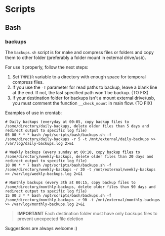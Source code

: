 # Scripts

## Bash

### backups
The `backups.sh` script is for make and compress files or folders and copy them to other folder (preferably a folder mount in external drive/usb).

For use it properly, follow the next steps:
1. Set `TMPDIR` variable to a directory with enough space for temporal compress files.
2. If you use the `-f` parameter for read paths to backup, leave a blank line at the end. If not, the last specified path won't be backup. (TO FIX)
3. If your destination folder for backups isn't a mount external drive/usb, you must comment the function `__check_mount` in main flow. (TO FIX)

Examples of use in crontab:
```
# Daily backups (everyday at 00:05, copy backup files to /some/directory/daily-backups, delete older files than 5 days and redirect output to specific log file)
05 00 * * * bash /opt/scripts/bash/backups.sh -f /some/directory/daily-backups -r 5 -t /mnt/external/daily-backups >> /var/log/daily-backups.log 2>&1

# Weekly backups (every sunday at 00:10, copy backup files to /some/directory/weekly-backups, delete older files than 20 days and redirect output to specific log file)
10 00 * * 7 bash /opt/scripts/bash/backups.sh -f /some/directory/weekly-backups -r 20 -t /mnt/external/weekly-backups >> /var/log/weekly-backups.log 2>&1

# Monthly backups (every 3th at 00:15, copy backup files to /some/directory/monthly-backups, delete older files than 90 days and redirect output to specific log file)
15 00 3 * * bash /opt/scripts/bash/backups.sh -f /some/directory/monthly-backups -r 90 -t /mnt/external/monthly-backups >> /var/log/monthly-backups.log 2>&1
```

>**IMPORTANT**
>Each destination folder must have only backups files to prevent unexpected file deletion

Suggestions are always welcome :)